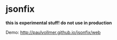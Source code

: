 # jsonfix

**this is experimental stuff! do not use in production**

Demo: http://paulvollmer.github.io/jsonfix/web
